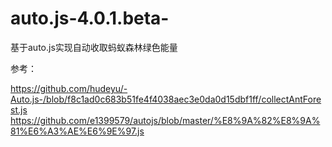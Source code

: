 # auto.js-4.0.1.beta-
基于auto.js实现自动收取蚂蚁森林绿色能量

参考：

https://github.com/hudeyu/-Auto.js-/blob/f8c1ad0c683b51fe4f4038aec3e0da0d15dbf1ff/collectAntForest.js
https://github.com/e1399579/autojs/blob/master/%E8%9A%82%E8%9A%81%E6%A3%AE%E6%9E%97.js
